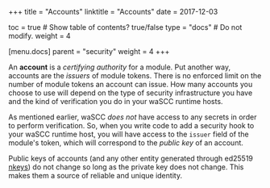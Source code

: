 +++
title = "Accounts"
linktitle = "Accounts"
date = 2017-12-03

toc = true  # Show table of contents? true/false
type = "docs"  # Do not modify.
weight = 4

[menu.docs]
  parent = "security"
  weight = 4
+++

An **account** is a _certifying authority_ for a module. Put another way, accounts are the _issuers_ of module tokens. There is no enforced limit on the number of module tokens an account can issue. How many accounts you choose to use will depend on the type of security infrastructure you have and the kind of verification you do in your waSCC runtime hosts.

As mentioned earlier, waSCC _does not_ have access to any secrets in order to perform verification. So, when you write code to add a security hook to your waSCC runtime host, you will have access to the `issuer` field of the module's token, which will correspond to the _public key_ of an account.

Public keys of accounts (and any other entity generated through ed25519 [nkeys](https://github.com/encabulators/nkeys)) do not change so long as the private key does not change. This makes them a source of reliable and unique identity.
